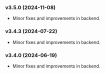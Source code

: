 ### v3.5.0 (2024-11-08)

- Minor fixes and improvements in backend.


### v3.4.3 (2024-07-22)

- Minor fixes and improvements in backend.


### v3.4.0 (2024-06-19)

- Minor fixes and improvements in backend.



